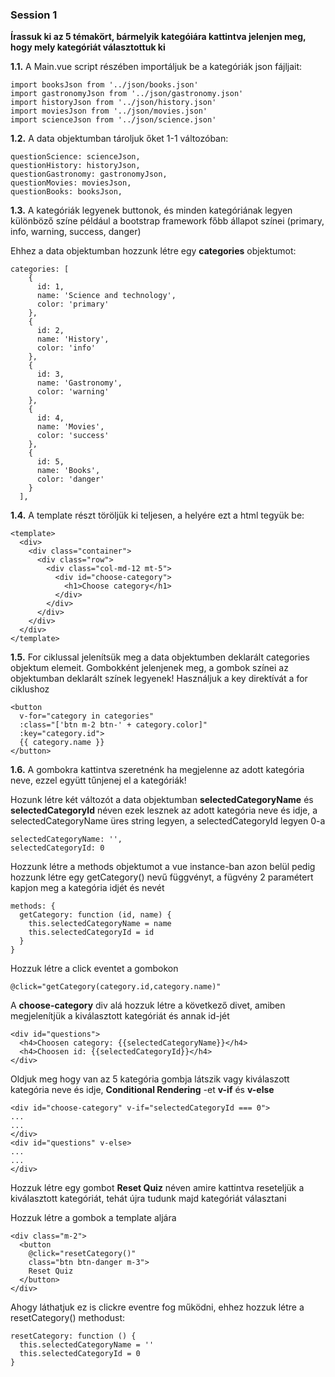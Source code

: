 ### Session 1
<b>Írassuk ki az 5 témakört, bármelyik kategóiára kattintva jelenjen meg, hogy mely kategóriát választottuk ki</b>

<b>1.1.</b> A Main.vue script részében importáljuk be a kategóriák json fájljait:

```
import booksJson from '../json/books.json'
import gastronomyJson from '../json/gastronomy.json'
import historyJson from '../json/history.json'
import moviesJson from '../json/movies.json'
import scienceJson from '../json/science.json'
```

<b>1.2.</b> A data objektumban tároljuk őket 1-1 változóban:

```angular2html
questionScience: scienceJson,
questionHistory: historyJson,
questionGastronomy: gastronomyJson,
questionMovies: moviesJson,
questionBooks: booksJson,
```

<b>1.3.</b> A kategóriák legyenek buttonok, és minden kategóriának legyen különböző színe például a bootstrap framework főbb állapot színei (primary, info, warning, success, danger)

Ehhez a data objektumban hozzunk létre egy <b>categories</b> objektumot:

```angular2html
categories: [
    {
      id: 1,
      name: 'Science and technology',
      color: 'primary'
    },
    {
      id: 2,
      name: 'History',
      color: 'info'
    },
    {
      id: 3,
      name: 'Gastronomy',
      color: 'warning'
    },
    {
      id: 4,
      name: 'Movies',
      color: 'success'
    },
    {
      id: 5,
      name: 'Books',
      color: 'danger'
    }
  ],
```

<b>1.4.</b> A template részt töröljük ki teljesen, a helyére ezt a html tegyük be:

```angular2html
<template>
  <div>
    <div class="container">
      <div class="row">
        <div class="col-md-12 mt-5">
          <div id="choose-category">
            <h1>Choose category</h1>
          </div>
        </div>
      </div>
    </div>
  </div>
</template>
```

<b>1.5.</b> For ciklussal jelenítsük meg a data objektumben deklarált categories objektum elemeit. Gombokként jelenjenek meg, a gombok színei az objektumban deklarált színek legyenek! Használjuk a key direktívát a for ciklushoz


```angular2html
<button
  v-for="category in categories"
  :class="['btn m-2 btn-' + category.color]"
  :key="category.id">
  {{ category.name }}
</button>
```

<b>1.6.</b> A gombokra kattintva szeretnénk ha megjelenne az adott kategória neve, ezzel együtt tűnjenej el a kategóriák!

Hozunk létre két változót a data objektumban <b>selectedCategoryName</b> és <b>selectedCategoryId</b> néven ezek lesznek az adott kategória neve és idje, a selectedCategoryName üres string legyen, a selectedCategoryId legyen 0-a

```angular2html
selectedCategoryName: '',
selectedCategoryId: 0
```

Hozzunk létre a methods objektumot a vue instance-ban azon belül pedig hozzunk létre egy getCategory() nevű függvényt, a fügvény 2 paramétert kapjon meg a kategória idjét és nevét

```angular2html
methods: {
  getCategory: function (id, name) {
    this.selectedCategoryName = name
    this.selectedCategoryId = id
  }
}
```  

Hozzuk létre a click eventet a gombokon

```angular2html
@click="getCategory(category.id,category.name)"
```

A <b>choose-category</b> div alá hozzuk létre a következő divet, amiben megjelenítjük a kiválasztott kategóriát és annak id-jét

```angular2html
<div id="questions">
  <h4>Choosen category: {{selectedCategoryName}}</h4>
  <h4>Choosen id: {{selectedCategoryId}}</h4>
</div>
```

Oldjuk meg hogy van az 5 kategória gombja látszik vagy kiválaszott kategória neve és idje, <b>Conditional Rendering</b> -et  <b>v-if</b> és <b>v-else</b> 

```angular2html
<div id="choose-category" v-if="selectedCategoryId === 0">
...
...
</div>
<div id="questions" v-else>
...
...
</div>
```

Hozzuk létre egy gombot <b>Reset Quiz</b> néven amire kattintva reseteljük a kiválasztott kategóriát, tehát újra tudunk majd kategóriát választani

Hozzuk létre a gombok a template aljára

```angular2html
<div class="m-2">
  <button
    @click="resetCategory()"
    class="btn btn-danger m-3">
    Reset Quiz
  </button>
</div>
```

Ahogy láthatjuk ez is clickre eventre fog működni, ehhez hozzuk létre a resetCategory() methodust:

```angular2html
resetCategory: function () {
  this.selectedCategoryName = ''
  this.selectedCategoryId = 0
}
```
